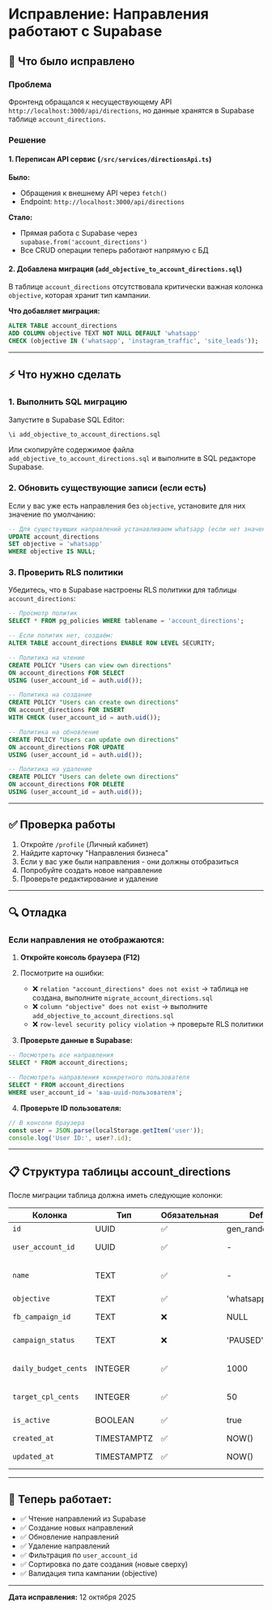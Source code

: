 # Исправление: Направления работают с Supabase

## 🔧 Что было исправлено

### Проблема
Фронтенд обращался к несуществующему API `http://localhost:3000/api/directions`, но данные хранятся в Supabase таблице `account_directions`.

### Решение

#### 1. **Переписан API сервис** (`/src/services/directionsApi.ts`)

**Было:**
- Обращения к внешнему API через `fetch()`
- Endpoint: `http://localhost:3000/api/directions`

**Стало:**
- Прямая работа с Supabase через `supabase.from('account_directions')`
- Все CRUD операции теперь работают напрямую с БД

#### 2. **Добавлена миграция** (`add_objective_to_account_directions.sql`)

В таблице `account_directions` отсутствовала критически важная колонка `objective`, которая хранит тип кампании.

**Что добавляет миграция:**
```sql
ALTER TABLE account_directions 
ADD COLUMN objective TEXT NOT NULL DEFAULT 'whatsapp' 
CHECK (objective IN ('whatsapp', 'instagram_traffic', 'site_leads'));
```

---

## ⚡ Что нужно сделать

### 1. **Выполнить SQL миграцию**

Запустите в Supabase SQL Editor:
```bash
\i add_objective_to_account_directions.sql
```

Или скопируйте содержимое файла `add_objective_to_account_directions.sql` и выполните в SQL редакторе Supabase.

### 2. **Обновить существующие записи (если есть)**

Если у вас уже есть направления без `objective`, установите для них значение по умолчанию:

```sql
-- Для существующих направлений устанавливаем whatsapp (если нет значения)
UPDATE account_directions 
SET objective = 'whatsapp'
WHERE objective IS NULL;
```

### 3. **Проверить RLS политики**

Убедитесь, что в Supabase настроены RLS политики для таблицы `account_directions`:

```sql
-- Просмотр политик
SELECT * FROM pg_policies WHERE tablename = 'account_directions';

-- Если политик нет, создаём:
ALTER TABLE account_directions ENABLE ROW LEVEL SECURITY;

-- Политика на чтение
CREATE POLICY "Users can view own directions" 
ON account_directions FOR SELECT 
USING (user_account_id = auth.uid());

-- Политика на создание
CREATE POLICY "Users can create own directions" 
ON account_directions FOR INSERT 
WITH CHECK (user_account_id = auth.uid());

-- Политика на обновление
CREATE POLICY "Users can update own directions" 
ON account_directions FOR UPDATE 
USING (user_account_id = auth.uid());

-- Политика на удаление
CREATE POLICY "Users can delete own directions" 
ON account_directions FOR DELETE 
USING (user_account_id = auth.uid());
```

---

## ✅ Проверка работы

1. Откройте `/profile` (Личный кабинет)
2. Найдите карточку "Направления бизнеса"
3. Если у вас уже были направления - они должны отобразиться
4. Попробуйте создать новое направление
5. Проверьте редактирование и удаление

---

## 🔍 Отладка

### Если направления не отображаются:

1. **Откройте консоль браузера (F12)**
2. Посмотрите на ошибки:
   - ❌ `relation "account_directions" does not exist` → таблица не создана, выполните `migrate_account_directions.sql`
   - ❌ `column "objective" does not exist` → выполните `add_objective_to_account_directions.sql`
   - ❌ `row-level security policy violation` → проверьте RLS политики

3. **Проверьте данные в Supabase:**
```sql
-- Посмотреть все направления
SELECT * FROM account_directions;

-- Посмотреть направления конкретного пользователя
SELECT * FROM account_directions 
WHERE user_account_id = 'ваш-uuid-пользователя';
```

4. **Проверьте ID пользователя:**
```javascript
// В консоли браузера
const user = JSON.parse(localStorage.getItem('user'));
console.log('User ID:', user?.id);
```

---

## 📋 Структура таблицы account_directions

После миграции таблица должна иметь следующие колонки:

| Колонка | Тип | Обязательная | Default | Описание |
|---------|-----|--------------|---------|----------|
| `id` | UUID | ✅ | gen_random_uuid() | Первичный ключ |
| `user_account_id` | UUID | ✅ | - | FK → user_accounts(id) |
| `name` | TEXT | ✅ | - | Название направления (2-100 символов) |
| `objective` | TEXT | ✅ | 'whatsapp' | Тип кампании |
| `fb_campaign_id` | TEXT | ❌ | NULL | ID кампании в Facebook |
| `campaign_status` | TEXT | ❌ | 'PAUSED' | Статус кампании FB |
| `daily_budget_cents` | INTEGER | ✅ | 1000 | Суточный бюджет в центах (≥$10) |
| `target_cpl_cents` | INTEGER | ✅ | 50 | Целевой CPL в центах (≥$0.50) |
| `is_active` | BOOLEAN | ✅ | true | Активно ли направление |
| `created_at` | TIMESTAMPTZ | ✅ | NOW() | Дата создания |
| `updated_at` | TIMESTAMPTZ | ✅ | NOW() | Дата обновления |

---

## 🎯 Теперь работает:

- ✅ Чтение направлений из Supabase
- ✅ Создание новых направлений
- ✅ Обновление направлений
- ✅ Удаление направлений
- ✅ Фильтрация по `user_account_id`
- ✅ Сортировка по дате создания (новые сверху)
- ✅ Валидация типа кампании (objective)

---

**Дата исправления:** 12 октября 2025

